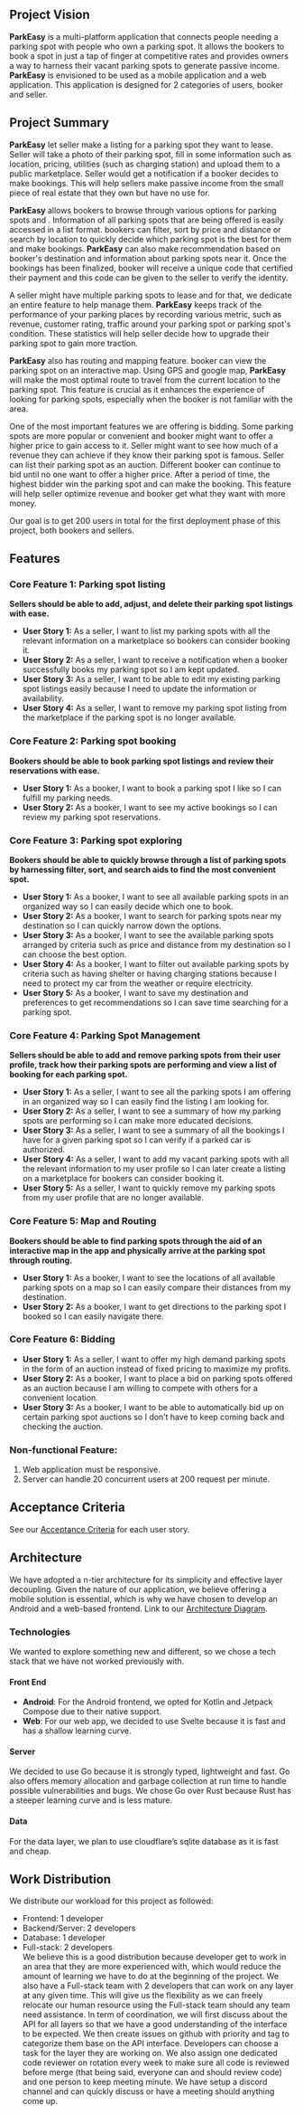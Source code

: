 ## Project Vision
**ParkEasy** is a multi-platform application that connects people needing a parking spot with people who own a parking spot. It allows the bookers to book a spot in just a tap of finger at competitive rates and provides owners a way to harness their vacant parking spots to generate passive income. **ParkEasy** is envisioned to be used as a mobile application and a web application. This application is designed for 2 categories of users, booker and seller. 

## Project Summary
**ParkEasy** let seller make a listing for a parking spot they want to lease. Seller will take a photo of their parking spot, fill in some information such as location, pricing, utilities (such as charging station) and upload them to a public marketplace. Seller would get a notification if a booker decides to make bookings. This will help sellers make passive income from the small piece of real estate that they own but have no use for. 

**ParkEasy** allows bookers to browse through various options for parking spots and . Information of all parking spots that are being offered is easily accessed in a list format. bookers can filter, sort by price and distance or search by location to quickly decide which parking spot is the best for them and make bookings. **ParkEasy** can also make recommendation based on booker's destination and information about parking spots near it. Once the bookings has been finalized, booker will receive a unique code that certified their payment and this code can be given to the seller to verify the identity.  

A seller might have multiple parking spots to lease and for that, we dedicate an entire feature to help manage them. **ParkEasy** keeps track of the performance of your parking places by recording various metric, such as revenue, customer rating, traffic around your parking spot or parking spot's condition. These statistics will help seller decide how to upgrade their parking spot to gain more traction.  

**ParkEasy** also has routing and mapping feature. booker can view the parking spot on an interactive map. Using GPS and google map, **ParkEasy** will make the most optimal route to travel from the current location to the parking spot. This feature is crucial as it enhances the experience of looking for parking spots, especially when the booker is not familiar with the area.

One of the most important features we are offering is bidding. Some parking spots are more popular or convenient and booker might want to offer a higher price to gain access to it. Seller might want to see how much of a revenue they can achieve if they know their parking spot is famous. Seller can list their parking spot as an auction. Different booker can continue to bid until no one want to offer a higher price. After a period of time, the highest bidder win the parking spot and can make the booking. This feature will help seller optimize revenue and booker get what they want with more money.  

Our goal is to get 200 users in total for the first deployment phase of this project, both bookers and sellers.

## Features
### Core Feature 1: Parking spot listing
**Sellers should be able to add, adjust, and delete their parking spot listings with ease.**
- **User Story 1:** As a seller, I want to list my parking spots with all the relevant information on a marketplace so bookers can consider booking it.
- **User Story 2:** As a seller, I want to receive a notification when a booker successfully books my parking spot so I am kept updated.
- **User Story 3:** As a seller, I want to be able to edit my existing parking spot listings easily because I need to update the information or availability.
- **User Story 4:** As a seller, I want to remove my parking spot listing from the marketplace if the parking spot is no longer available.
### Core Feature 2: Parking spot booking
**Bookers should be able to book parking spot listings and review their reservations with ease.**
- **User Story 1:** As a booker, I want to book a parking spot I like so I can fulfill my parking needs.
- **User Story 2:** As a booker, I want to see my active bookings so I can review my parking spot reservations.
### Core Feature 3: Parking spot exploring
**Bookers should be able to quickly browse through a list of parking spots by harnessing filter, sort, and search aids to find the most convenient spot.**
- **User Story 1:** As a booker, I want to see all available parking spots in an organized way so I can easily decide which one to book.
- **User Story 2:** As a booker, I want to search for parking spots near my destination so I can quickly narrow down the options.
- **User Story 3:** As a booker, I want to see the available parking spots arranged by criteria such as price and distance from my destination so I can choose the best option.
- **User Story 4:** As a booker, I want to filter out available parking spots by criteria such as having shelter or having charging stations because I need to protect my car from the weather or require electricity.
- **User Story 5:** As a booker, I want to save my destination and preferences to get recommendations so I can save time searching for a parking spot.
### Core Feature 4: Parking Spot Management
**Sellers should be able to add and remove parking spots from their user profile, track how their parking spots are performing and view a list of booking for each parking spot.**
- **User Story 1:** As a seller, I want to see all the parking spots I am offering in an organized way so I can easily find the listing I am looking for.
- **User Story 2:** As a seller, I want to see a summary of how my parking spots are performing so I can make more educated decisions.
- **User Story 3:** As a seller, I want to see a summary of all the bookings I have for a given parking spot so I can verify if a parked car is authorized.
- **User Story 4:** As a seller, I want to add my vacant parking spots with all the relevant information to my user profile so I can later create a listing on a marketplace for bookers can consider booking it.
- **User Story 5:** As a seller, I want to quickly remove my parking spots from my user profile that are no longer available.
### Core Feature 5: Map and Routing
**Bookers should be able to find parking spots through the aid of an interactive map in the app and physically arrive at the parking spot through routing.**
- **User Story 1:** As a booker, I want to see the locations of all available parking spots on a map so I can easily compare their distances from my destination.
- **User Story 2:** As a booker, I want to get directions to the parking spot I booked so I can easily navigate there.
### Core Feature 6: Bidding
- **User Story 1:** As a seller, I want to offer my high demand parking spots in the form of an auction instead of fixed pricing to maximize my profits.
- **User Story 2:** As a booker, I want to place a bid on parking spots offered as an auction because I am willing to compete with others for a convenient location.
- **User Story 3:** As a booker, I want to be able to automatically bid up on certain parking spot auctions so I don’t have to keep coming back and checking the auction.
### Non-functional Feature:
1. Web application must be responsive.
2. Server can handle 20 concurrent users at 200 request per minute. 
## Acceptance Criteria
See our [Acceptance Criteria](/docs/AcceptanceCriteria.md) for each user story.
## Architecture
We have adopted a n-tier architecture for its simplicity and effective layer decoupling. Given the nature of our application, we believe offering a mobile solution is essential, which is why we have chosen to develop an Android and a web-based frontend. Link to our [Architecture Diagram](/docs/Architecture.pdf).

### Technologies
We wanted to explore something new and different, so we chose a tech stack that we have not worked previously with.

#### Front End
 * **Android**: For the Android frontend, we opted for Kotlin and Jetpack Compose due to their native support.
 * **Web**: For our web app, we decided to use Svelte because it is fast and has a shallow learning curve.

#### Server
We decided to use Go because it is strongly typed, lightweight
and fast. Go also offers memory allocation and garbage collection at run time to handle possible vulnerabilities and bugs. We chose Go over Rust because Rust has a steeper learning curve and is less mature.

#### Data
For the data layer, we plan to use cloudflare’s sqlite database as it is fast and cheap.

## Work Distribution
We distribute our workload for this project as followed:
- Frontend: 1 developer
- Backend/Server: 2 developers
- Database: 1 developer
- Full-stack: 2 developers  
We believe this is a good distribution because developer get to work in an area that they are more experienced with, which would reduce the amount of learning we have to do at the beginning of the project. We also have a Full-stack team with 2 developers that can work on any layer at any given time. This will give us the flexibility as we can freely relocate our human resource using the Full-stack team should any team need assistance. In term of coordination, we will first discuss about the API for all layers so that we have a good understanding of the interface to be expected. We then create issues on github with priority and tag to categorize them base on the API interface. Developers can choose a task for the layer they are working on. We also assign one dedicated code reviewer on rotation every week to make sure all code is reviewed before merge (that being said, everyone can and should review code) and one person to keep meeting minute. We have setup a discord channel and can quickly discuss or have a meeting should anything come up.